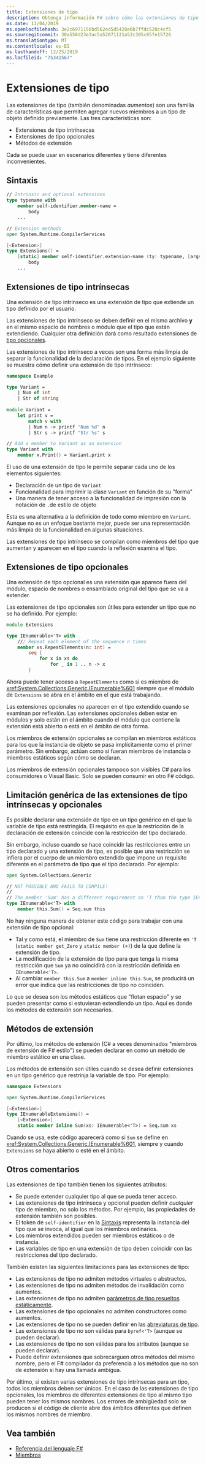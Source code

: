 ```yaml
---
title: Extensiones de tipo
description: Obtenga información F# sobre cómo las extensiones de tipo permiten agregar nuevos miembros a un tipo de objeto definido previamente.
ms.date: 11/04/2019
ms.openlocfilehash: 3e2c6971156bd562ed5d5428e6b7ffdc520c4cf5
ms.sourcegitcommit: 30a558d23e3ac5a52071121a52c305c85fe15726
ms.translationtype: MT
ms.contentlocale: es-ES
ms.lasthandoff: 12/25/2019
ms.locfileid: "75341567"
---
```

# <a name="type-extensions"></a>Extensiones de tipo

Las extensiones de tipo (también denominadas _aumentos_) son una familia de características que permiten agregar nuevos miembros a un tipo de objeto definido previamente. Las tres características son:

- Extensiones de tipo intrínsecas
- Extensiones de tipo opcionales
- Métodos de extensión

Cada se puede usar en escenarios diferentes y tiene diferentes inconvenientes.

## <a name="syntax"></a>Sintaxis

```fsharp
// Intrinsic and optional extensions
type typename with
    member self-identifier.member-name =
        body
    ...

// Extension methods
open System.Runtime.CompilerServices

[<Extension>]
type Extensions() =
    [static] member self-identifier.extension-name (ty: typename, [args]) =
        body
    ...
```

## <a name="intrinsic-type-extensions"></a>Extensiones de tipo intrínsecas

Una extensión de tipo intrínseco es una extensión de tipo que extiende un tipo definido por el usuario.

Las extensiones de tipo intrínseco se deben definir en el mismo archivo **y** en el mismo espacio de nombres o módulo que el tipo que están extendiendo. Cualquier otra definición dará como resultado extensiones de [tipo opcionales](type-extensions.md#optional-type-extensions).

Las extensiones de tipo intrínseco a veces son una forma más limpia de separar la funcionalidad de la declaración de tipos. En el ejemplo siguiente se muestra cómo definir una extensión de tipo intrínseco:

```fsharp
namespace Example

type Variant =
    | Num of int
    | Str of string
  
module Variant =
    let print v =
        match v with
        | Num n -> printf "Num %d" n
        | Str s -> printf "Str %s" s

// Add a member to Variant as an extension
type Variant with
    member x.Print() = Variant.print x
```

El uso de una extensión de tipo le permite separar cada uno de los elementos siguientes:

- Declaración de un tipo de `Variant`
- Funcionalidad para imprimir la clase `Variant` en función de su "forma"
- Una manera de tener acceso a la funcionalidad de impresión con la notación de `.`de estilo de objeto

Esta es una alternativa a la definición de todo como miembro en `Variant`. Aunque no es un enfoque bastante mejor, puede ser una representación más limpia de la funcionalidad en algunas situaciones.

Las extensiones de tipo intrínseco se compilan como miembros del tipo que aumentan y aparecen en el tipo cuando la reflexión examina el tipo.

## <a name="optional-type-extensions"></a>Extensiones de tipo opcionales

Una extensión de tipo opcional es una extensión que aparece fuera del módulo, espacio de nombres o ensamblado original del tipo que se va a extender.

Las extensiones de tipo opcionales son útiles para extender un tipo que no se ha definido. Por ejemplo:

```fsharp
module Extensions

type IEnumerable<'T> with
    /// Repeat each element of the sequence n times
    member xs.RepeatElements(n: int) =
        seq {
            for x in xs do
                for _ in 1 .. n -> x
        }
```

Ahora puede tener acceso a `RepeatElements` como si es miembro de <xref:System.Collections.Generic.IEnumerable%601> siempre que el módulo de `Extensions` se abra en el ámbito en el que está trabajando.

Las extensiones opcionales no aparecen en el tipo extendido cuando se examinan por reflexión. Las extensiones opcionales deben estar en módulos y solo están en el ámbito cuando el módulo que contiene la extensión está abierto o está en el ámbito de otra forma.

Los miembros de extensión opcionales se compilan en miembros estáticos para los que la instancia de objeto se pasa implícitamente como el primer parámetro. Sin embargo, actúan como si fueran miembros de instancia o miembros estáticos según cómo se declaran.

Los miembros de extensión opcionales tampoco son visibles C# para los consumidores o Visual Basic. Solo se pueden consumir en otro F# código.

## <a name="generic-limitation-of-intrinsic-and-optional-type-extensions"></a>Limitación genérica de las extensiones de tipo intrínsecas y opcionales

Es posible declarar una extensión de tipo en un tipo genérico en el que la variable de tipo está restringida. El requisito es que la restricción de la declaración de extensión coincide con la restricción del tipo declarado.

Sin embargo, incluso cuando se hace coincidir las restricciones entre un tipo declarado y una extensión de tipo, es posible que una restricción se infiera por el cuerpo de un miembro extendido que impone un requisito diferente en el parámetro de tipo que el tipo declarado. Por ejemplo:

```fsharp
open System.Collections.Generic

// NOT POSSIBLE AND FAILS TO COMPILE!
//
// The member 'Sum' has a different requirement on 'T than the type IEnumerable<'T>
type IEnumerable<'T> with
    member this.Sum() = Seq.sum this
```

No hay ninguna manera de obtener este código para trabajar con una extensión de tipo opcional:

- Tal y como está, el miembro de `Sum` tiene una restricción diferente en `'T` (`static member get_Zero` y `static member (+)`) de la que define la extensión de tipo.
- La modificación de la extensión de tipo para que tenga la misma restricción que `Sum` ya no coincidirá con la restricción definida en `IEnumerable<'T>`.
- Al cambiar `member this.Sum` a `member inline this.Sum`, se producirá un error que indica que las restricciones de tipo no coinciden.

Lo que se desea son los métodos estáticos que "flotan espacio" y se pueden presentar como si estuvieran extendiendo un tipo. Aquí es donde los métodos de extensión son necesarios.

## <a name="extension-methods"></a>Métodos de extensión

Por último, los métodos de extensión (C# a veces denominados "miembros de extensión de F# estilo") se pueden declarar en como un método de miembro estático en una clase.

Los métodos de extensión son útiles cuando se desea definir extensiones en un tipo genérico que restrinja la variable de tipo. Por ejemplo:

```fsharp
namespace Extensions

open System.Runtime.CompilerServices

[<Extension>]
type IEnumerableExtensions() =
    [<Extension>]
    static member inline Sum(xs: IEnumerable<'T>) = Seq.sum xs
```

Cuando se usa, este código aparecerá como si `Sum` se define en <xref:System.Collections.Generic.IEnumerable%601>, siempre y cuando `Extensions` se haya abierto o esté en el ámbito.

## <a name="other-remarks"></a>Otros comentarios

Las extensiones de tipo también tienen los siguientes atributos:

- Se puede extender cualquier tipo al que se pueda tener acceso.
- Las extensiones de tipo intrínseca y opcional pueden definir _cualquier_ tipo de miembro, no solo los métodos. Por ejemplo, las propiedades de extensión también son posibles.
- El token de `self-identifier` en la [Sintaxis](type-extensions.md#syntax) representa la instancia del tipo que se invoca, al igual que los miembros ordinarios.
- Los miembros extendidos pueden ser miembros estáticos o de instancia.
- Las variables de tipo en una extensión de tipo deben coincidir con las restricciones del tipo declarado.

También existen las siguientes limitaciones para las extensiones de tipo:

- Las extensiones de tipo no admiten métodos virtuales o abstractos.
- Las extensiones de tipo no admiten métodos de invalidación como aumentos.
- Las extensiones de tipo no admiten [parámetros de tipo resueltos estáticamente](./generics/statically-resolved-type-parameters.md).
- Las extensiones de tipo opcionales no admiten constructores como aumentos.
- Las extensiones de tipo no se pueden definir en las [abreviaturas de tipo](type-abbreviations.md).
- Las extensiones de tipo no son válidas para `byref<'T>` (aunque se pueden declarar).
- Las extensiones de tipo no son válidas para los atributos (aunque se pueden declarar).
- Puede definir extensiones que sobrecarguen otros métodos del mismo nombre, pero el F# compilador da preferencia a los métodos que no son de extensión si hay una llamada ambigua.

Por último, si existen varias extensiones de tipo intrínsecas para un tipo, todos los miembros deben ser únicos. En el caso de las extensiones de tipo opcionales, los miembros de diferentes extensiones de tipo al mismo tipo pueden tener los mismos nombres. Los errores de ambigüedad solo se producen si el código de cliente abre dos ámbitos diferentes que definen los mismos nombres de miembro.

## <a name="see-also"></a>Vea también

- [Referencia del lenguaje F#](index.md)
- [Miembros](./members/index.md)
